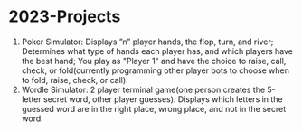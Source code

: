 # 2023-Projects
1. Poker Simulator: Displays ”n” player hands, the flop, turn, and river; Determines what type of hands each player has, and which players have the best hand; You play as "Player 1" and have the choice to raise, call, check, or fold(currently programming other player bots to choose when to fold, raise, check, or call).
2. Wordle Simulator: 2 player terminal game(one person creates the 5-letter secret word, other player guesses). Displays which letters in the guessed word are in the right place, wrong place, and not in the secret word.
